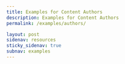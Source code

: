 ```yaml
---
title: Examples for Content Authors
description: Examples for Content Authors
permalink: /examples/authors/

layout: post
sidenav: resources
sticky_sidenav: true
subnav: examples
---
```



